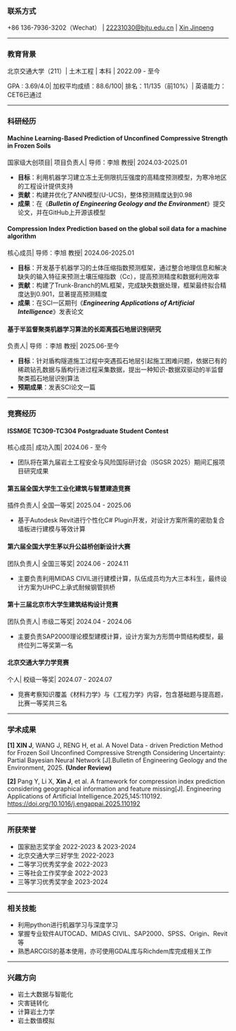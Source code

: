 ### 联系方式
+86 136-7936-3202（Wechat） | [22231030@bjtu.edu.cn](mailto:22231030@bjtu.edu.cn) | [Xin Jinpeng](https://jinpeng-xin.github.io/)

------------


### 教育背景

北京交通大学（211）| 土木工程 | 本科 | 2022.09 - 至今

GPA : 3.69/4.0| 加权平均成绩：88.6/100| 排名：11/135（前10%）| 英语能力：CET6已通过

------------


### 科研经历

#### Machine Learning-Based Prediction of Unconfined Compressive Strength in Frozen Soils

国家级大创项目| 项目负责人| 导师：李旭 教授| 2024.03-2025.01

- **目标**：利用机器学习建立冻土无侧限抗压强度的高精度预测模型，为寒冷地区的工程设计提供支持
- **贡献**：构建并优化了ANN模型(U-UCS)，整体预测精度达到0.98
- **成果**：在《**_Bulletin of Engineering Geology and the Environment_**》提交论文，并在GitHub上开源该模型
  
#### Compression Index Prediction based on the global soil data for a machine algorithm

核心成员| 导师：李旭 教授| 2024.06-2025.01

- **目标**：开发基于机器学习的土体压缩指数预测框架，通过整合地理信息和解决缺失的输入特征来预测土壤压缩指数（Cc），提高预测精度和数据利用效率
- **贡献**：构建了Trunk-Branch的ML框架，完成缺失数据处理，框架最终拟合精度达到0.901，显著提高预测精度
- **成果**：在SCI一区期刊《**_Engineering Applications of Artificial Intelligence_**》发表论文 
  
#### 基于半监督聚类机器学习算法的长距离孤石地层识别研究

负责人| 导师 ：李旭 教授| 2025.06-至今

- **目标**：针对盾构隧道施工过程中突遇孤石地层引起施工困难问题，依据已有的稀疏钻孔数据与盾构行进过程采集数据，提出一种知识-数据双驱动的半监督聚类孤石地层识别算法
- **预期成果**：发表SCI论文一篇

------------


### 竞赛经历

#### ISSMGE TC309-TC304 Postgraduate Student Contest  

核心成员| 成功入围| 2024.06 - 至今

- 团队将在第九届岩土工程安全与风险国际研讨会（ISGSR 2025）期间汇报项目研究成果

#### 第五届全国大学生工业化建筑与智慧建造竞赛  

插件负责人| 全国一等奖| 2025.04 - 2025.06

- 基于Autodesk Revit进行个性化C# Plugin开发，对设计方案所需的密肋复合墙板进行建模与等效计算

#### 第六届全国大学生茅以升公益桥创新设计大赛  

团队负责人| 全国三等奖| 2024.06 - 2024.11

- 主要负责利用MIDAS CIVIL进行建模计算，队伍成员均为大三本科生，最终设计方案为UHPC上承式耐候钢管拱桥

#### 第十三届北京市大学生建筑结构设计竞赛  

团队负责人| 市级二等奖| 2024.04 - 2024.06

- 主要负责SAP2000理论模型建模计算，设计方案为方形筒中筒结构模型，最终位列二等奖第一名

#### 北京交通大学力学竞赛  

个人| 校级一等奖| 2024.07 - 2024.07

- 竞赛考察知识覆盖《材料力学》与《工程力学》内容，包含基础题与提高题，比赛一等奖共三名

------------


### 学术成果

**\[1\] XIN J**, WANG J, RENG H, et al. A Novel Data - driven Prediction Method for Frozen Soil Unconfined Compressive Strength Considering Uncertainty: Partial Bayesian Neural Network \[J\].Bulletin of Engineering Geology and the Environment, 2025. **(Under Review)**

**\[2\]** Pang Y, Li X, **Xin J**, et al. A framework for compression index prediction considering geographical information and feature missing\[J\]. Engineering Applications of Artificial Intelligence.2025,145:110192. https://doi.org/10.1016/j.engappai.2025.110192

------------


### 所获荣誉

- 国家励志奖学金 2022-2023 & 2023-2024
- 北京交通大学三好学生 2022-2023
- 二等学习优秀奖学金 2022-2023
- 三等社会工作奖学金 2022-2023
- 三等学习优秀奖学金 2023-2024

------------


### 相关技能

- 利用python进行机器学习与深度学习
- 掌握专业软件AUTOCAD、MIDAS CIVIL、SAP2000、SPSS、Origin、Revit等
- 熟悉ARCGIS的基本使用，亦可使用GDAL库与Richdem库完成相关工作

------------


### 兴趣方向

- 岩土大数据与智能化
- 灾害链转化
- 计算岩土力学
- 岩土数值模拟
